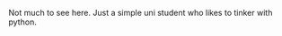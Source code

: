 Not much to see here. Just a simple uni student who likes to tinker with python.

<!---
Droogus/Droogus is a ✨ special ✨ repository because its `README.md` (this file) appears on your GitHub profile.
You can click the Preview link to take a look at your changes.
--->
